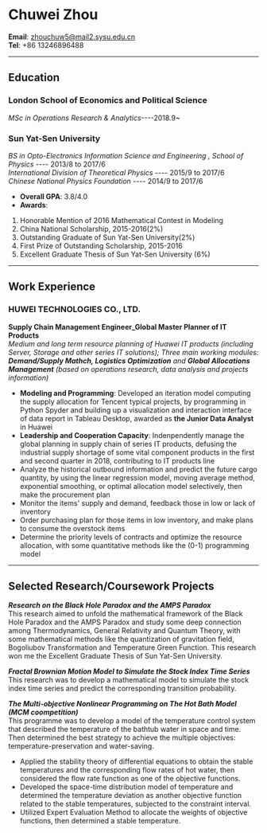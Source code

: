# Chuwei Zhou   

**Email**:  zhouchuw5@mail2.sysu.edu.cn   
**Tel**: +86 13246896488


-------------------


## Education    
### London School of Economics and Political Science    

_MSc in Operations Research & Analytics_----2018.9~        

   
### Sun Yat-Sen University  


_BS in Opto-Electronics Information Science and Engineering , School of Physics_ ---- 2013/8 to 2017/6   
_International Division of Theoretical Physics_ ---- 2015/9 to 2017/6    
_Chinese National Physics Foundation_ ---- 2014/9 to 2017/6     
- **Overall GPA**: 3.8/4.0    
- **Awards**:     
 1. Honorable Mention of 2016 Mathematical Contest in Modeling     
 2. China National Scholarship, 2015-2016(2%)      
 3. Outstanding Graduate of Sun Yat-Sen University(2%)     
 4. First Prize of Outstanding Scholarship, 2015-2016    
 5. Excellent Graduate Thesis of Sun Yat-Sen University (6%)            
       
 -------------------       
    
## Work Experience     
### HUWEI TECHNOLOGIES CO., LTD.     
**Supply Chain Management Engineer_Global Master Planner of IT Products**    
_Medium and long term resource planning of Huawei IT products (including Server, Storage and other series IT solutions); Three main working modules: **Demand/Supply Mathch, Logistics Optimization** and **Global Allocations Management** (based on operations research, data analysis and projects information)_         
- **Modeling and Programming**: Developed an iteration model computing the supply allocation for Tencent typical projects, by programming in Python Spyder and building up a visualization and interaction interface of data report in Tableau Desktop, awarded as **the Junior Data Analyst** in Huawei            
- **Leadership and Cooperation Capacity**: Indenpendently manage the global planning in supply chain of series IT products, defusing the industrial supply shortage of some vital component products in the first and second quarter in 2018, contributing to IT products line 
- Analyze the historical outbound information and predict the future cargo quantity, by using the linear regression model, moving average method, exponential smoothing, or optimal allocation model selectively, then make the procurement plan      
- Monitor the items' supply and demand, feedback those in low or lack of inventory      
- Order purchasing plan for those items in low inventory, and make plans to consume the overstock items      
- Determine the priority levels of contracts and optimize the resource allocation, with some quantitative methods like the (0-1) programming model      
       
--------------------



      
## Selected Research/Coursework Projects     
**_Research on the Black Hole Paradox and the AMPS Paradox_**     
This research aimed to unfold the mathematical framework of the Black Hole Paradox and the AMPS Paradox and study some deep connection among Thermodynamics, General Relativity and Quantum Theory, with some mathematical methods like the quantization of gravitation field, Bogoliubov Transformation and Temperature Green Function. This research won me the Excellent Graduate Thesis of Sun Yat-Sen University.    
     
**_Fractal Brownian Motion Model to Simulate the Stock Index Time Series_**     
This research was to develop a mathematical model to simulate the stock index time series and predict the corresponding transition probability.    

**_The Multi-objective Nonlinear Programming on The Hot Bath Model (MCM coompetition)_**      
This programme was to develop a model of the temperature control system that described the temperature of the bathtub water in space and time. Then determined the best strategy to achieve the multiple objectives: temperature-preservation and water-saving.    
- Applied the stability theory of differential equations to obtain the stable temperatures and the corresponding flow rates of hot water, then considered the flow rate function as one of the objective functions.      
- Developed the space-time distribution model of temperature and determined the temperature deviation as another objective function related to the stable temperatures, subjected to the constraint interval.      
- Utilized Expert Evaluation Method to allocate the weights of objective functions, then determined a stable temperature.

